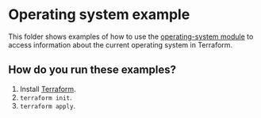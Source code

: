 # Operating system example

This folder shows examples of how to use the [operating-system module](https://github.com/terraform-modules-krish/terraform-aws-utilities/blob/v0.6.1/modules/operating-system) to access information
about the current operating system in Terraform.




## How do you run these examples?

1. Install [Terraform](https://www.terraform.io/).
1. `terraform init`.
1. `terraform apply`.



